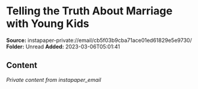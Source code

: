 # Telling the Truth About Marriage with Young Kids

**Source:** instapaper-private://email/cb5f03b9cba71ace01ed61829e5e9730/
**Folder:** Unread
**Added:** 2023-03-06T05:01:41




## Content
*Private content from instapaper_email*
